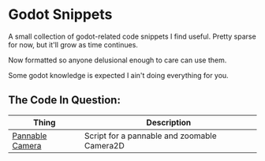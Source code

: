 Godot Snippets
======

A small collection of godot-related code snippets I find useful.
Pretty sparse for now, but it'll grow as time continues.

Now formatted so anyone delusional enough to care can use them.

Some godot knowledge is expected I ain't doing everything for you.

The Code In Question:
------

Thing | Description
--- | ---
[Pannable Camera](PannableCamera) | Script for a pannable and zoomable Camera2D

